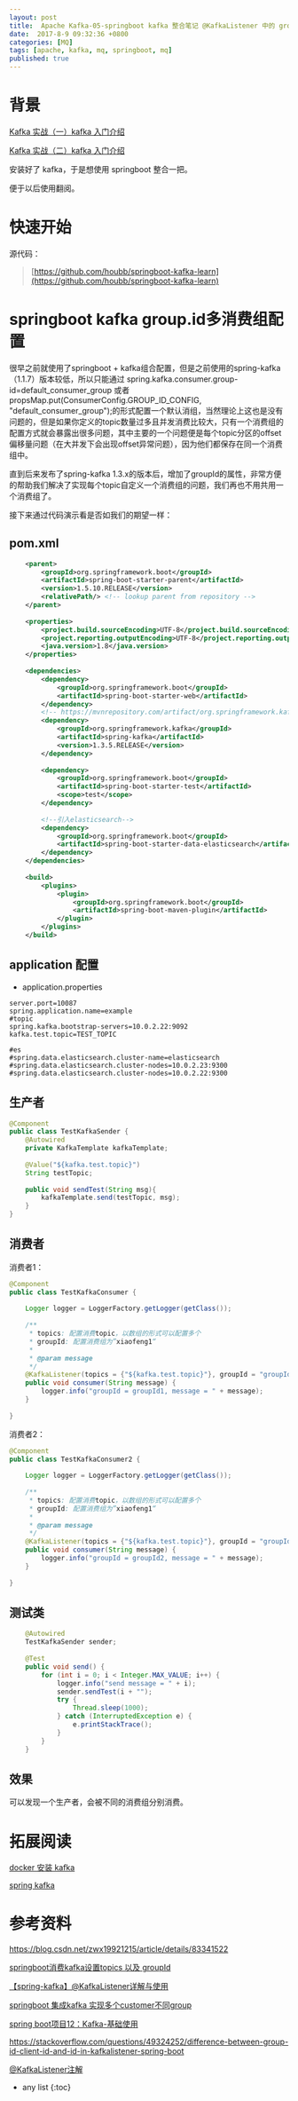 ```yaml
---
layout: post
title:  Apache Kafka-05-springboot kafka 整合笔记 @KafkaListener 中的 groupId 和 consumer group-id
date:  2017-8-9 09:32:36 +0800
categories: [MQ]
tags: [apache, kafka, mq, springboot, mq]
published: true
---
```


# 背景

[Kafka 实战（一）kafka 入门介绍](https://mp.weixin.qq.com/s/g4PVjwFI0FHoY_te9AD-9A)

[Kafka 实战（二）kafka 入门介绍](https://mp.weixin.qq.com/s/YIiPxE5aDTfyAHWxKLIhVA)

安装好了 kafka，于是想使用 springboot 整合一把。

便于以后使用翻阅。

# 快速开始

源代码：

> [https://github.com/houbb/springboot-kafka-learn](https://github.com/houbb/springboot-kafka-learn)


# springboot kafka group.id多消费组配置

很早之前就使用了springboot + kafka组合配置，但是之前使用的spring-kafka（1.1.7）版本较低，所以只能通过 spring.kafka.consumer.group-id=default_consumer_group 或者 propsMap.put(ConsumerConfig.GROUP_ID_CONFIG, "default_consumer_group");的形式配置一个默认消组，当然理论上这也是没有问题的，但是如果你定义的topic数量过多且并发消费比较大，只有一个消费组的配置方式就会暴露出很多问题，其中主要的一个问题便是每个topic分区的offset偏移量问题（在大并发下会出现offset异常问题），因为他们都保存在同一个消费组中。

直到后来发布了spring-kafka 1.3.x的版本后，增加了groupId的属性，非常方便的帮助我们解决了实现每个topic自定义一个消费组的问题，我们再也不用共用一个消费组了。

接下来通过代码演示看是否如我们的期望一样：

## pom.xml

```xml
    <parent>
		<groupId>org.springframework.boot</groupId>
		<artifactId>spring-boot-starter-parent</artifactId>
		<version>1.5.10.RELEASE</version>
		<relativePath/> <!-- lookup parent from repository -->
	</parent>
 
	<properties>
		<project.build.sourceEncoding>UTF-8</project.build.sourceEncoding>
		<project.reporting.outputEncoding>UTF-8</project.reporting.outputEncoding>
		<java.version>1.8</java.version>
	</properties>
 
	<dependencies>
		<dependency>
			<groupId>org.springframework.boot</groupId>
			<artifactId>spring-boot-starter-web</artifactId>
		</dependency>
		<!-- https://mvnrepository.com/artifact/org.springframework.kafka/spring-kafka -->
		<dependency>
			<groupId>org.springframework.kafka</groupId>
			<artifactId>spring-kafka</artifactId>
			<version>1.3.5.RELEASE</version>
		</dependency>
 
		<dependency>
			<groupId>org.springframework.boot</groupId>
			<artifactId>spring-boot-starter-test</artifactId>
			<scope>test</scope>
		</dependency>
 
		<!--引入elasticsearch-->
		<dependency>
			<groupId>org.springframework.boot</groupId>
			<artifactId>spring-boot-starter-data-elasticsearch</artifactId>
		</dependency>
	</dependencies>
 
	<build>
		<plugins>
			<plugin>
				<groupId>org.springframework.boot</groupId>
				<artifactId>spring-boot-maven-plugin</artifactId>
			</plugin>
		</plugins>
	</build>
```


## application 配置

-  application.properties

```properties
server.port=10087
spring.application.name=example
#topic
spring.kafka.bootstrap-servers=10.0.2.22:9092
kafka.test.topic=TEST_TOPIC
 
#es
#spring.data.elasticsearch.cluster-name=elasticsearch
#spring.data.elasticsearch.cluster-nodes=10.0.2.23:9300
#spring.data.elasticsearch.cluster-nodes=10.0.2.22:9300
```


## 生产者

```java
@Component
public class TestKafkaSender {
    @Autowired
    private KafkaTemplate kafkaTemplate;
 
    @Value("${kafka.test.topic}")
    String testTopic;
 
    public void sendTest(String msg){
        kafkaTemplate.send(testTopic, msg);
    }
}
```

## 消费者

消费者1：

```java
@Component
public class TestKafkaConsumer {
 
    Logger logger = LoggerFactory.getLogger(getClass());
 
    /**
     * topics: 配置消费topic，以数组的形式可以配置多个
     * groupId: 配置消费组为”xiaofeng1“
     *
     * @param message
     */
    @KafkaListener(topics = {"${kafka.test.topic}"}, groupId = "groupId1")
    public void consumer(String message) {
        logger.info("groupId = groupId1, message = " + message);
    }
 
}
```

消费者2：

```java
@Component
public class TestKafkaConsumer2 {
 
    Logger logger = LoggerFactory.getLogger(getClass());
 
    /**
     * topics: 配置消费topic，以数组的形式可以配置多个
     * groupId: 配置消费组为”xiaofeng1“
     *
     * @param message
     */
    @KafkaListener(topics = {"${kafka.test.topic}"}, groupId = "groupId2")
    public void consumer(String message) {
        logger.info("groupId = groupId2, message = " + message);
    }
 
}
```

## 测试类

```java
    @Autowired
    TestKafkaSender sender;
 
    @Test
    public void send() {
        for (int i = 0; i < Integer.MAX_VALUE; i++) {
            logger.info("send message = " + i);
            sender.sendTest(i + "");
            try {
                Thread.sleep(1000);
            } catch (InterruptedException e) {
                e.printStackTrace();
            }
        }
    }
```


## 效果

可以发现一个生产者，会被不同的消费组分别消费。

# 拓展阅读

[docker 安装 kafka](https://houbb.github.io/2018/09/17/docker-install-kafka)

[spring kafka](https://houbb.github.io/2018/09/19/spring-kafka)

# 参考资料

https://blog.csdn.net/zwx19921215/article/details/83341522

[springboot消费kafka设置topics 以及 groupId](https://blog.51cto.com/u_15897407/5899704)

[【spring-kafka】@KafkaListener详解与使用](https://cloud.tencent.com/developer/article/1846789)

[springboot 集成kafka 实现多个customer不同group](https://blog.csdn.net/caijiapeng0102/article/details/80765923)

[spring boot项目12：Kafka-基础使用](https://www.cnblogs.com/luo630/p/15192341.html)

https://stackoverflow.com/questions/49324252/difference-between-group-id-client-id-and-id-in-kafkalistener-spring-boot

[@KafkaListener注解](https://www.cnblogs.com/dayu123/p/16486317.html)

* any list
{:toc}

